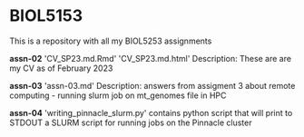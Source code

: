 # BIOL5153

This is a repository with all my BIOL5253 assignments 

**assn-02**
'CV_SP23.md.Rmd' 'CV_SP23.md.html' 
Description: These are are my CV as of February 2023 

**assn-03**
'assn-03.md'
Description: answers from assigment 3 about remote 
computing - running slurm job on mt_genomes file in 
HPC 

**assn-04**
'writing_pinnacle_slurm.py' contains python script that will print to STDOUT a SLURM script for running jobs on the Pinnacle cluster